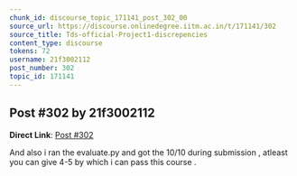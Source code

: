 ```yaml
---
chunk_id: discourse_topic_171141_post_302_00
source_url: https://discourse.onlinedegree.iitm.ac.in/t/171141/302
source_title: Tds-official-Project1-discrepencies
content_type: discourse
tokens: 72
username: 21f3002112
post_number: 302
topic_id: 171141
---
```


## Post #302 by 21f3002112

**Direct Link**: [Post #302](https://discourse.onlinedegree.iitm.ac.in/t/171141/302)

And also i ran the evaluate.py and got the 10/10 during submission , atleast you can give 4-5 by which i can pass this course .
